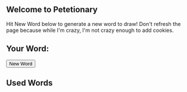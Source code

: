 ## Welcome to Petetionary
Hit New Word below to generate a new word to draw! Don't refresh the page because while I'm crazy, I'm not crazy enough to add cookies.

## Your Word:
<div id="word"></div>
<button onclick="newWord()">New Word</button>

## Used Words
<div id="usedwords"></div>


<script>
// Don't be trying to spy on the inner workings!!!
var words = ["T25lIFBpZWNl", "amlnc2F3IHB1enpsZQ==", "ZG9nZQ==", "YWdpbGU=", "SmlyYQ==", "YmVuZGluZw==", "QXBwYQ==", "QWFuZw==", "S2F0YXJh", "WnVrbw==", "U29ra2E=", "bXkgY2FiYmFnZXM=", "U2FuIEZyYW5jaXNjbw==", "dGVjaCBicm8=", "ZGlzcnVwdA==", "c3RhcnR1cA==", "Z2VudHJpZmljYXRpb24=", "YnVycml0bw==", "Ym9iYQ==", "TWlzc291cmk=", "U3QuIExvdWlz", "Q2FsaWZvcm5pYQ==", "d2FsbA==", "Q2h5bmE=", "Zm9vZGll", "aW5mbHVlbmNlcg==", "VWJlcg==", "U3F1YXJl", "U2FsZXNmb3JjZSBUb3dlcg==", "VHJhbnNhbWVyaWNhIFRvd2Vy", "Q29pdCBUb3dlcg==", "U3V0cm8gVG93ZXI=", "aGlwc3Rlcg==", "RG9uYWxkIFRydW1w", "QkFSVA==", "TmFwYQ==", "Q2Fyb2xlIEJhc2tpbg==", "Sm9lIEV4b3RpYw==", "dGhlIFp1Y2M=", "UGF0YWd1Y2Np", "c2hlbHRlci1pbi1wbGFjZQ==", "Wm9vbQ==", "TmFydXRv", "dG9pbGV0IHBhcGVy","aGFuZCBzYW5pdGl6ZXI="];

var usedWords = [];
function newWord() {
    var previousWord = document.getElementById("word").innerHTML;
    if previousWord !== "" {
        usedWords.push(previousWord);
        document.getElementById("usedwords").innerHTML = usedWords.join("<br />");
    }
    
    var newIndex = Math.floor(Math.random()*words.length);
    var newWord = atob(words[newIndex]);
    words.splice(newIndex, 1);
    document.getElementById("word").innerHTML = newWord;
}
</script>
